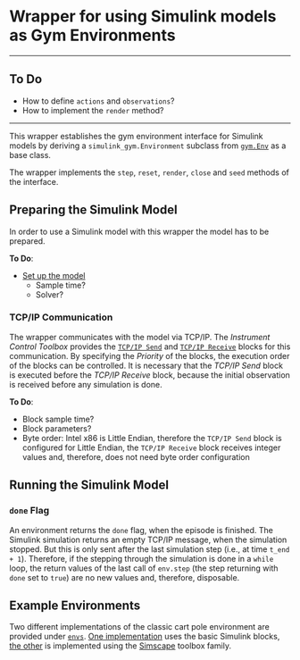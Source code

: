 # Wrapper for using Simulink models as Gym Environments

---

## To Do

- How to define `actions` and `observations`?
- How to implement the `render` method?

---

This wrapper establishes the gym environment interface for Simulink models by deriving a `simulink_gym.Environment` subclass from [`gym.Env`](https://github.com/openai/gym/blob/master/gym/core.py#L8) as a base class.

The wrapper implements the `step`, `reset`, `render`, `close` and `seed` methods of the interface.

## Preparing the Simulink Model

In order to use a Simulink model with this wrapper the model has to be prepared.

__To Do__:

- [Set up the model](https://www.mathworks.com/help/simulink/slref/setmodelparameter.html)
  - Sample time?
  - Solver?

### TCP/IP Communication

The wrapper communicates with the model via TCP/IP. The _Instrument Control Toolbox_ provides the [`TCP/IP Send`](https://www.mathworks.com/help/instrument/tcpipsend.html) and [`TCP/IP Receive`](https://www.mathworks.com/help/instrument/tcpipreceive.html) blocks for this communication. By specifying the _Priority_ of the blocks, the execution order of the blocks can be controlled. It is necessary that the _TCP/IP Send_ block is executed before the _TCP/IP Receive_ block, because the initial observation is received before any simulation is done.

__To Do__:

- Block sample time?
- Block parameters?
- Byte order: Intel x86 is Little Endian, therefore the `TCP/IP Send` block is configured for Little Endian, the `TCP/IP Receive` block receives integer values and, therefore, does not need byte order configuration

## Running the Simulink Model

### `done` Flag

An environment returns the `done` flag, when the episode is finished. The Simulink simulation returns an empty TCP/IP message, when the simulation stopped. But this is only sent after the last simulation step (i.e., at time `t_end + 1`). Therefore, if the stepping through the simulation is done in a `while` loop, the return values of the last call of `env.step` (the step returning with `done` set to `true`) are no new values and, therefore, disposable.

## Example Environments

Two different implementations of the classic cart pole environment are provided under [`envs`](./simulink_gym/envs). [One implementation](./simulink_gym/envs/cartpole_simulink.md) uses the basic Simulink blocks, [the other](./simulink_gym/envs/cartpole_simscape.md) is implemented using the [Simscape](https://www.mathworks.com/products/simscape.html) toolbox family.